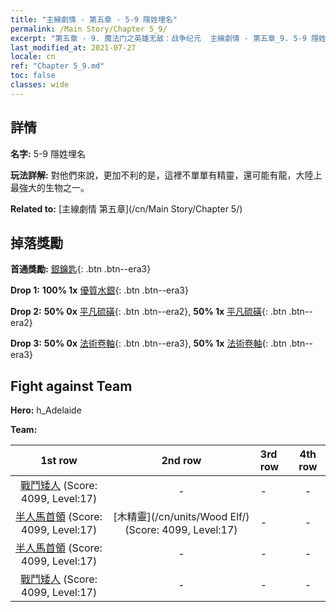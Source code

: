 ```yaml
---
title: "主線劇情 - 第五章 - 5-9 隱姓埋名"
permalink: /Main Story/Chapter 5_9/
excerpt: "第五章 - 9. 魔法门之英雄无敌：战争纪元  主線劇情 - 第五章_9. 5-9 隱姓埋名"
last_modified_at: 2021-07-27
locale: cn
ref: "Chapter 5_9.md"
toc: false
classes: wide
---
```


## 詳情

 **名字:** 5-9 隱姓埋名

 **玩法詳解:** 對他們來說，更加不利的是，這裡不單單有精靈，還可能有龍，大陸上最強大的生物之一。

 **Related to:** [主線劇情 第五章](/cn/Main Story/Chapter 5/)

## 掉落獎勵

 **首通獎勵:** [銀鑰匙](/cn/Items/con_693/){: .btn .btn--era3}

 **Drop 1:** **100% 1x** [優質水銀](/cn/Items/mat_14/){: .btn .btn--era3}

 **Drop 2:** **50% 0x** [平凡硫磺](/cn/Items/mat_9/){: .btn .btn--era2}, **50% 1x** [平凡硫磺](/cn/Items/mat_9/){: .btn .btn--era2}

 **Drop 3:** **50% 0x** [法術卷軸](/cn/Items/con_694/){: .btn .btn--era3}, **50% 1x** [法術卷軸](/cn/Items/con_694/){: .btn .btn--era3}


## Fight against Team
 **Hero:** h_Adelaide

 **Team:**


  | 1st row | 2nd row | 3rd row | 4th row |
  |:----:|:----:|:----|:----:|
  | [戰鬥矮人](/cn/units/Dwarf/) (Score: 4099, Level:17)  | - | - | - |
  | [半人馬首領](/cn/units/Centaur/) (Score: 4099, Level:17)  | [木精靈](/cn/units/Wood Elf/) (Score: 4099, Level:17)  | - | - |
  | [半人馬首領](/cn/units/Centaur/) (Score: 4099, Level:17)  | - | - | - |
  | [戰鬥矮人](/cn/units/Dwarf/) (Score: 4099, Level:17)  | - | - | - |


